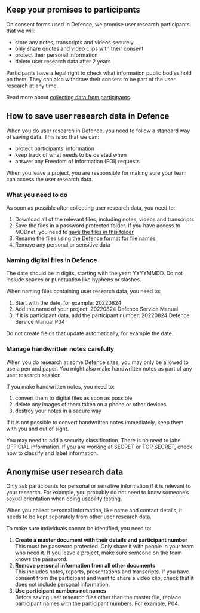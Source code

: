 ## Keep your promises to participants

On consent forms used in Defence, we promise user research participants that we will:

- store any notes, transcripts and videos securely
- only share quotes and video clips with their consent
- protect their personal information
- delete user research data after 2 years

Participants have a legal right to check what information public bodies hold on them. They can also withdraw their consent to be part of the user research at any time.

Read more about [collecting data from participants](/user-research/collecting-data-from-participants).

## How to save user research data in Defence

When you do user research in Defence, you need to follow a standard way of saving data. This is so that we can:

- protect participants’ information
- keep track of what needs to be deleted when
- answer any Freedom of Information (FOI) requests

When you leave a project, you are responsible for making sure your team can access the user research data.

### What you need to do

As soon as possible after collecting user research data, you need to:

1. Download all of the relevant files, including notes, videos and transcripts
2. Save the files in a password protected folder. If you have access to MODnet, you need to [save the files in this folder](#0)
3. Rename the files using the [Defence format for file names](#0)
4. Remove any personal or sensitive data

### Naming digital files in Defence

The date should be in digits, starting with the year: YYYYMMDD. Do not include spaces or punctuation like hyphens or slashes.

When naming files containing user research data, you need to:

1. Start with the date, for example: 20220824
2. Add the name of your project: 20220824 Defence Service Manual
3. If it is participant data, add the participant number: 20220824 Defence Service Manual P04

Do not create fields that update automatically, for example the date.

### Manage handwritten notes carefully

When you do research at some Defence sites, you may only be allowed to use a pen and paper. You might also make handwritten notes as part of any user research session.

If you make handwritten notes, you need to:

1. convert them to digital files as soon as possible
2. delete any images of them taken on a phone or other devices
3. destroy your notes in a secure way

If it is not possible to convert handwritten notes immediately, keep them with you and out of sight.

You may need to add a security classification. There is no need to label OFFICIAL information. If you are working at SECRET or TOP SECRET, check how to classify and label information.

## Anonymise user research data

Only ask participants for personal or sensitive information if it is relevant to your research. For example, you probably do not need to know someone’s sexual orientation when doing usability testing.

When you collect personal information, like name and contact details, it needs to be kept separately from other user research data.

To make sure individuals cannot be identified, you need to:

1. **Create a master document with their details and participant number** <br> This must be password protected. Only share it with people in your team who need it. If you leave a project, make sure someone on the team knows the password.
2. **Remove personal information from all other documents** <br> This includes notes, reports, presentations and transcripts. If you have consent from the participant and want to share a video clip, check that it does not include personal information.
3. **Use participant numbers not names** <br> Before saving user research files other than the master file, replace participant names with the participant numbers. For example, P04.
